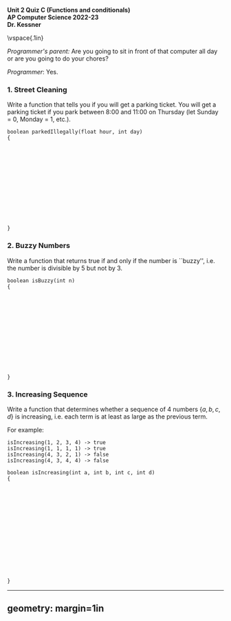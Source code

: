 __Unit 2 Quiz C (Functions and conditionals)__  
__AP Computer Science 2022-23__  
__Dr. Kessner__  

\vspace{.1in}

_Programmer's parent:_ Are you going to sit in front of that computer all day or
are you going to do your chores?

_Programmer_: Yes.


### 1. Street Cleaning

Write a function that tells you if you will get a parking ticket.  You will get
a parking ticket if you park between 8:00 and 11:00 on Thursday (let Sunday = 0,
Monday = 1, etc.).


```
boolean parkedIllegally(float hour, int day)
{














}
```

### 2. Buzzy Numbers

Write a function that returns true if and only if the number is ``buzzy'', i.e.
the number is divisible by 5 but not by 3.



```
boolean isBuzzy(int n)
{














}
```



### 3. Increasing Sequence

Write a function that determines whether a sequence of 4 numbers 
$\{a, b, c, d\}$ is increasing, i.e. each term is at least as large
as the previous term.

For example:

```
isIncreasing(1, 2, 3, 4) -> true
isIncreasing(1, 1, 1, 1) -> true
isIncreasing(4, 3, 2, 1) -> false
isIncreasing(4, 3, 4, 4) -> false
```

```
boolean isIncreasing(int a, int b, int c, int d)
{
















}
```

---
geometry: margin=1in
---


